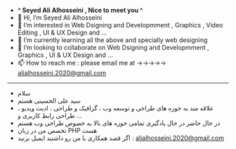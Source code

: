 - __^ Seyed Ali Alhosseini , Nice to meet you ^__
- 👋 Hi, I’m Seyed Ali Alhosseini
- 👀 I’m interested in Web Dsigning and Developmment , Graphics , Video Editing , UI & UX Design and ...
- 🌱 I’m currently learning all the above and specially web designing
- 💞️ I’m looking to collaborate on Web Dsigning and Developmment , Graphics , UI & UX Design and ...
- 📫 How to reach me : please email me at ->->->->-> alialhosseini.2020@gmail.com
- --------------------------------------------------------------------------------------------------------
- سلام
- سید علی الحسینی هستم
- علاقه مند به حوزه های طراحی و توسعه وب ، گرافیک و طراحی ، ادیت ویدیو ، طراحی رابط کاربری و ...
- در حال حاضر در حال یادگیری تمامی حوزه های بالا به خصوص طراحی وب هستم
- تخصص من در زبان PHP هست
- اگر قصد همکاری با من رو داشتید ایمیل بزنید : alialhosseini.2020@gmail.com

<!---
Seyed Ali is a ✨ special ✨ repository because its `README.md` (this file) appears on your GitHub profile.
You can click the Preview link to take a look at your changes.
--->
